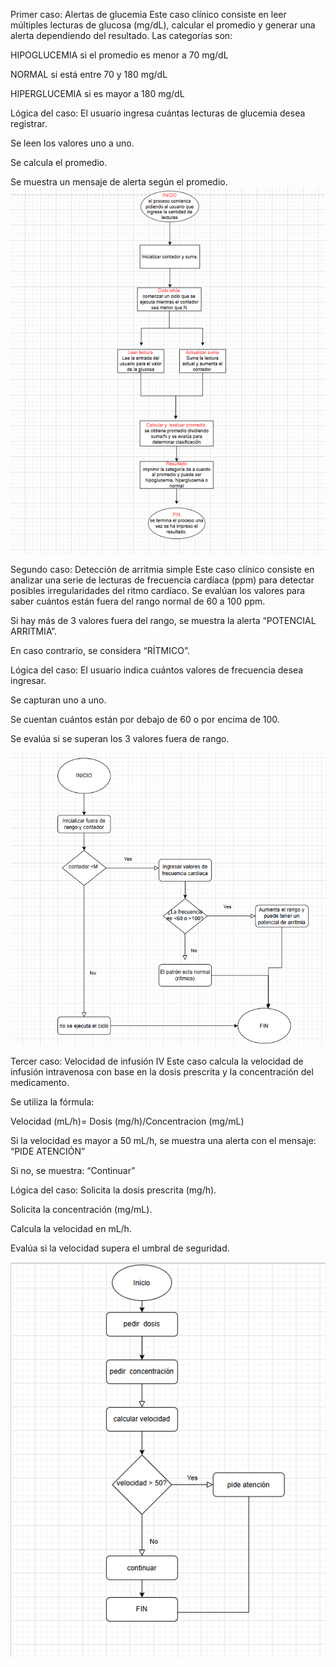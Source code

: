 Primer caso: Alertas de glucemia
Este caso clínico consiste en leer múltiples lecturas de glucosa (mg/dL), calcular el promedio y generar una alerta dependiendo del resultado.
Las categorías son:

HIPOGLUCEMIA si el promedio es menor a 70 mg/dL

NORMAL si está entre 70 y 180 mg/dL

HIPERGLUCEMIA si es mayor a 180 mg/dL

Lógica del caso:
El usuario ingresa cuántas lecturas de glucemia desea registrar.

Se leen los valores uno a uno.

Se calcula el promedio.

Se muestra un mensaje de alerta según el promedio.
![Diagrama de flujo glucosa](diagrama_glucosa.png)


Segundo caso: Detección de arritmia simple
Este caso clínico consiste en analizar una serie de lecturas de frecuencia cardíaca (ppm) para detectar posibles irregularidades del ritmo cardíaco.
Se evalúan los valores para saber cuántos están fuera del rango normal de 60 a 100 ppm.

Si hay más de 3 valores fuera del rango, se muestra la alerta “POTENCIAL ARRITMIA”.

En caso contrario, se considera “RÍTMICO”.

Lógica del caso:
El usuario indica cuántos valores de frecuencia desea ingresar.

Se capturan uno a uno.

Se cuentan cuántos están por debajo de 60 o por encima de 100.

Se evalúa si se superan los 3 valores fuera de rango.

![Diagrama de flujo Arritmia](arritmia.png)



Tercer caso: Velocidad de infusión IV
Este caso calcula la velocidad de infusión intravenosa con base en la dosis prescrita y la concentración del medicamento.

Se utiliza la fórmula:

Velocidad (mL/h)= Dosis (mg/h)/Concentracion (mg/mL)
​
 
Si la velocidad es mayor a 50 mL/h, se muestra una alerta con el mensaje:
“PIDE ATENCIÓN”

Si no, se muestra:
“Continuar”

Lógica del caso:
Solicita la dosis prescrita (mg/h).

Solicita la concentración (mg/mL).

Calcula la velocidad en mL/h.

Evalúa si la velocidad supera el umbral de seguridad.

![Diagrama de flujo infusion](IV.png)
